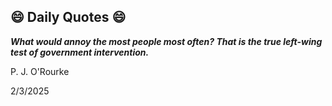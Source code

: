 ## 😄 Daily Quotes 😄

_**What would annoy the most people most often? That is the true left-wing test of government intervention.**_

P. J. O'Rourke



2/3/2025
